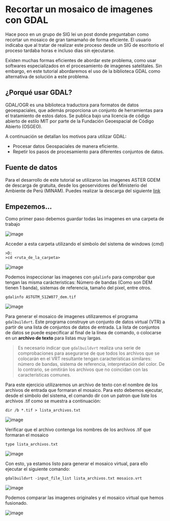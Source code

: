 # Recortar un mosaico de imagenes con GDAL

Hace poco en un grupo de SIG lei un post donde preguntaban como recortar un mosaico de gran tamamaño de forma eficiente. El usuario indicaba que al tratar de realizar este proceso desde un SIG de escritorio el proceso tardaba horas e incluso dias sin ejecutarse.

Existen muchas formas eficientes de abordar este problema, como usar softwares especializados en el procesamiento de imagenes satelitales. Sin embargo, en este tutorial abordaremos el uso de la biblioteca GDAL como alternativa de solución a este problema.

## ¿Porqué usar GDAL?

GDAL/OGR es una biblioteca traductora para formatos de datos geoespaciales, que además proporciona un conjunto de herramientas para el tratamiento de estos datos. Se publica bajo una licencia de código abierto de estilo MIT por parte de la Fundación Geoespacial de Código Abierto (OSGEO).

A continuación se detallan los motivos para utilizar GDAL:

* Procesar datos Geospaciales de manera eficiente.
* Repetir los pasos de procesamiento para diferentes conjuntos de datos.

## Fuente de datos

Para el desarrollo de este tutorial se utilizaron las imagenes ASTER GDEM de descarga de gratuita, desde los geoservidores del Ministerio del Ambiente de Perú (MINAM). Puedes realizar la descarga del siguiente [link](https://geoservidorperu.minam.gob.pe/geoservidor/download_raster.aspx)

## Empezemos...

Como primer paso debemos guardar todas las imagenes en una carpeta de trabajo

![image](https://user-images.githubusercontent.com/88239150/187310580-223a2d50-6d87-46ed-b39a-bd4d274d1d1c.png)

Acceder a esta carpeta utilizando el simbolo del sistema de windows (cmd)

```
>D:
>cd <ruta_de_la_carpeta>
```

![image](https://user-images.githubusercontent.com/88239150/187311414-a384a806-f2f0-4fad-be21-17f8d038c03d.png)

Podemos inspeccionar las imagenes con `gdalinfo` para comprobar que tengan las misma carácteristicas: Número de bandas (Como son DEM tienen 1 banda), sistemas de referencia, tamaño del pixel, entre otros.

```
gdalinfo ASTGTM_S12W077_dem.tif
```

![image](https://user-images.githubusercontent.com/88239150/187316082-41072101-0712-4263-b389-ac67a7b97196.png)

Para generar el mosaico de imagenes utilizaremos el programa `gdalbuildvrt`. Este programa construye un conjunto de datos virtual (VTR) a partir de una lista de conjuntos de datos de entrada. La lista de conjuntos de datos se puede especificar al final de la línea de comando, o colocarse en un **archivo de texto** para listas muy largas.

> Es necesario indicar que `gdalbuildvrt` realiza una serie de comprobaciones para asegurarse de que todos los archivos que se colocarán en el VRT resultante tengan características similares: número de bandas, sistema de referencia, interpretación del color. De lo contrario, se omitirán los archivos que no coincidan con las características comunes.

Para este ejercicio utilizaremos un archivo de texto con el nombre de los archivos de entrada que formaran el mosaico. Para esto debemos ejecutar, desde el simbolo del sistema, el comando dir con un patron que liste los archivos .tif como se muestra a continuación:

```
dir /b *.tif > lista_archivos.txt
```

![image](https://user-images.githubusercontent.com/88239150/187313769-12dbc851-ba9d-4db6-a1fb-2b463642efcb.png)

Verificar que el archivo contenga los nombres de los archivos .tif que formaran el mosaico

```
type lista_archivos.txt
```

![image](https://user-images.githubusercontent.com/88239150/187313806-3f39c078-8577-4ddf-a354-cc6633503757.png)

Con esto, ya estamos listo para generar el mosaico virtual, para ello ejecutar el siguiente comando:

```
gdalbuildvrt -input_file_list lista_archivos.txt mosaico.vrt
```

![image](https://user-images.githubusercontent.com/88239150/187316221-1f49c726-00a5-489e-a8e5-d376ee4b5fde.png)

Podemos comparar las imagenes originales y el mosaico virtual que hemos fusionado.

![image](https://user-images.githubusercontent.com/88239150/187317035-9faf4638-d606-4807-ab16-0a22944b976b.png)








